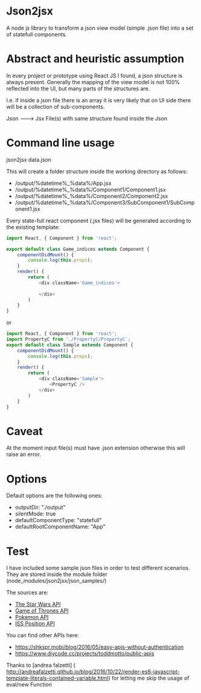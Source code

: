# Json2jsx
A node js library to transform a json view model (simple .json file) into a set of statefull components.

Abstract and heuristic assumption
===
In every project or prototype using React JS I found, a json structure is always present.
Generally the mapping of the view model is not 100% reflected into the UI, but many parts of the structures are.

I.e. if inside a json file there is an array it is very likely that on UI side there will be a collection of sub-components.

Json ---> Jsx File(s) with same structure found inside the Json



Command line usage
===
json2jsx data.json

This will create a folder structure inside the working directory as follows:

* /output/%datetime%_%data%/App.jsx
* /output/%datetime%_%data%/Component1/Component1.jsx
* /output/%datetime%_%data%/Component2/Component2.jsx
* /output/%datetime%_%data%/Component3/SubComponent1/SubComponent1.jsx

Every state-full react component (.jsx files) will be generated according to the existing template:

```javascript
import React, { Component } from 'react'; 

export default class Game_indices extends Component { 
    componentDidMount() {
        console.log(this.props);
    }
    render() {
        return (
            <div className='Game_indices'>
                
            </div>
        )
    }
}
```
or
```javascript
import React, { Component } from 'react'; 
import PropertyC from './PropertyC/PropertyC';
export default class Sample extends Component { 
    componentDidMount() {
        console.log(this.props);
    }
    render() {
        return (
            <div className='Sample'>
                <PropertyC />
            </div>
        )
    }
}
```

Caveat
===
At the moment input file(s) must have .json extension otherwise this will raise an error.

Options
===
Default options are the following ones:

* outputDir: "./output"
* silentMode: true
* defaultComponentType: "statefull"
* defaultRootComponentName: "App"

Test
===

I have included some sample json files in order to test different scenarios. They are stored inside the module folder (node_modules/json2jsx/json_samples/)

The sources are:
* [The Star Wars API](https://swapi.co/) 
* [Game of Thrones API](https://anapioficeandfire.com)
* [Pokemon API](https://pokeapi.co/api/v2/pokemon/ditto) 
* [ISS Position API](http://api.open-notify.org/iss-now.json)

You can find other APIs here:
* https://shkspr.mobi/blog/2016/05/easy-apis-without-authentication
* https://www.diycode.cc/projects/toddmotto/public-apis

Thanks to 
[andrea falzetti] (
http://andreafalzetti.github.io/blog/2016/10/22/render-es6-javascript-template-literals-contained-variable.html)
for letting me skip the usage of eval/new Function